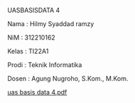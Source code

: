 UASBASISDATA 4

Nama : Hilmy Syaddad ramzy

NiM : 312210162

Kelas : TI22A1

Prodi : Teknik Informatika  

Dosen : Agung Nugroho, S.Kom., M.Kom. 


[uas basis data 4.pdf](https://github.com/user-attachments/files/16063170/uas.basis.data.4.pdf)
